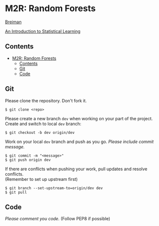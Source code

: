 # M2R: Random Forests

[Breiman](https://github.com/liyiyan128/M2R-random-forests/blob/main/materials/Breiman.pdf)

[An Introduction to Statistical Learning](https://github.com/liyiyan128/M2R-random-forests/blob/main/materials/An%20Introduction%20to%20Statistical%20Learning.pdf)

## Contents
- [M2R: Random Forests](#m2r-random-forests)
  - [Contents](#contents)
  - [Git](#git)
  - [Code](#code)



## Git
Please clone the repository. Don't fork it.
```
$ git clone <repo>
```

Please create a new branch `dev` when working on your part of the project.<br/>
Create and switch to local `dev` branch:
```
$ git checkout -b dev origin/dev
```

Work on your local `dev` branch and push as you go. *Please include commit message.*
```
$ git commit -m "<message>"
$ git push origin dev
```

If there are conflicts when pushing your work, pull updates and resolve conflicts.<br/>
(Remember to set up upstream first)
```
$ git branch --set-upstream-to=origin/dev dev
$ git pull
````


## Code
*Please comment you code.* (Follow PEP8 if possible)
